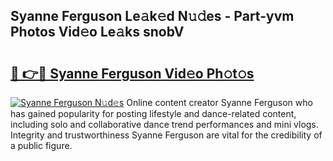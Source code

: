 ## Syanne Ferguson Le𝚊k𝚎d N𝚞𝚍es - Part-yvm Photos Vid𝚎o Le𝚊ks snobV

# <h2><a href="http://fbed049.evod.top/?m=Syanne+Ferguson">🔗 👉🔴 Syanne Ferguson Vid𝚎o Ph𝚘t𝚘s</a></h2>

[![Syanne Ferguson N𝚞d𝚎s](https://i.imgur.com/8V9OHl7.gif)](http://fbed049.evod.top/?m=Syanne+Ferguson)
Online content creator Syanne Ferguson who has gained popularity for posting lifestyle and dance-related content, including solo and collaborative dance trend performances and mini vlogs. Integrity and trustworthiness Syanne Ferguson are vital for the credibility of a public figure. 
